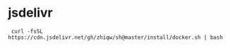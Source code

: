 # jsdelivr
~~~
 curl -fsSL  https://cdn.jsdelivr.net/gh/zhiqw/sh@master/install/docker.sh | bash
~~~

